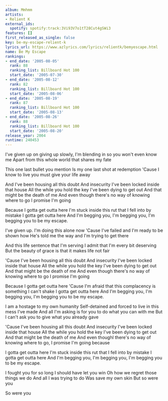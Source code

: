 ```yaml
---
album: Mmhmm
artists:
- Relient K
external_ids:
  spotify: spotify:track:3Vi93V7o1tT28Cut4gSWi3
features: []
first_released_as_single: false
key: be-my-escape-relient-k
lyrics_url: https://www.azlyrics.com/lyrics/relientk/bemyescape.html
name: Be My Escape
rankings:
- end_date: '2005-08-05'
  rank: 88
  ranking_list: Billboard Hot 100
  start_date: '2005-07-30'
- end_date: '2005-08-12'
  rank: 82
  ranking_list: Billboard Hot 100
  start_date: '2005-08-06'
- end_date: '2005-08-19'
  rank: 87
  ranking_list: Billboard Hot 100
  start_date: '2005-08-13'
- end_date: '2005-08-26'
  rank: 88
  ranking_list: Billboard Hot 100
  start_date: '2005-08-20'
release_year: 2004
runtime: 240453
---
```

I've given up on giving up slowly,
I'm blending in so you won't even know me
Apart from this whole world that shares my fate

This one last bullet you mention
Is my one last shot at redemption
'Cause I know to live you must give your life away

And I've been housing all this doubt
And insecurity
I've been locked inside that house
All the while you hold the key
I've been dying to get out
And that might be the death of me
And even though there's no way of knowing where to go
I promise I'm going

Because I gotta get outta here
I'm stuck inside this rut that I fell into by mistake
I gotta get outta here
And I'm begging you, I'm begging you, I'm begging you to be my escape.

I've given up. I'm doing this alone now
'Cause I've failed and I'm ready to be shown how
He's told me the way and I'm trying to get there

And this life sentence that I'm serving
I admit that I'm every bit deserving
But the beauty of grace is that it makes life not fair

'Cause I've been housing all this doubt
And insecurity
I've been locked inside that house
All the while you hold the key
I've been dying to get out
And that might be the death of me
And even though there's no way of knowing where to go
I promise I'm going

Because I gotta get outta here
'Cause I'm afraid that this complacency is something I can't shake
I gotta get outta here
And I'm begging you, I'm begging you, I'm begging you to be my escape.

I am a hostage to my own humanity
Self-detained and forced to live in this mess I've made
And all I'm asking is for you to do what you can with me
But I can't ask you to give what you already gave

'Cause I've been housing all this doubt
And insecurity
I've been locked inside that house
All the while you hold the key
I've been dying to get out
And that might be the death of me
And even thoughl there's no way of knowing where to go, I promise I'm going because

I gotta get outta here
I'm stuck inside this rut that I fell into by mistake
I gotta get outta here
And I'm begging you, I'm begging you, I'm begging you to be my escape.

I fought you for so long
I should have let you win
Oh how we regret those things we do
And all I was trying to do
Was save my own skin
But so were you

So were you
